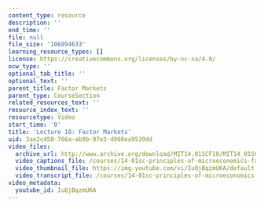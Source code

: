 ```yaml
---
content_type: resource
description: ''
end_time: ''
file: null
file_size: '106894633'
learning_resource_types: []
license: https://creativecommons.org/licenses/by-nc-sa/4.0/
ocw_type: ''
optional_tab_title: ''
optional_text: ''
parent_title: Factor Markets
parent_type: CourseSection
related_resources_text: ''
resource_index_text: ''
resourcetype: Video
start_time: '0'
title: 'Lecture 18: Factor Markets'
uid: 3ae2c458-766a-ab9b-97e3-d966ea9539dd
video_files:
  archive_url: http://www.archive.org/download/MIT14.01SCF10/MIT14_01SCF10_lec18_300k.mp4
  video_captions_file: /courses/14-01sc-principles-of-microeconomics-fall-2011/fd1e327af2e055d4adc950f38da9c898_IuQjBqzmUKA.vtt
  video_thumbnail_file: https://img.youtube.com/vi/IuQjBqzmUKA/default.jpg
  video_transcript_file: /courses/14-01sc-principles-of-microeconomics-fall-2011/3ca3ceeb019dba89af880bb5a97f2e65_IuQjBqzmUKA.pdf
video_metadata:
  youtube_id: IuQjBqzmUKA
---
```

